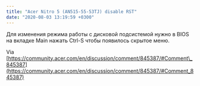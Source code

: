 ```yaml
---
title: "Acer Nitro 5 (AN515-55-53TJ) disable RST"
date: "2020-08-03 13:19:59 +0300"
---
```


Для изменения режима работы с дисковой подсистемой нужно в BIOS на вкладке Main нажать Ctrl-S чтобы появилось скрытое меню.

Via [https://community.acer.com/en/discussion/comment/845387/#Comment\_845387](https://community.acer.com/en/discussion/comment/845387/#Comment_845387)
